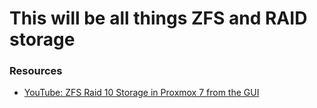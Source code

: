 # This will be all things ZFS and RAID storage

### Resources
* [YouTube: ZFS Raid 10 Storage in Proxmox 7 from the GUI](https://www.youtube.com/watch?v=aoXAdDa1qVk)
